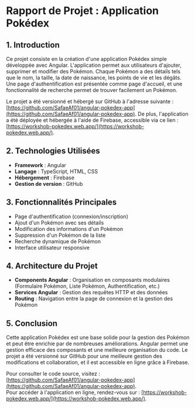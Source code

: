 # Rapport de Projet : Application Pokédex  

## 1. Introduction  
Ce projet consiste en la création d'une application Pokédex simple développée avec Angular. L'application permet aux utilisateurs d'ajouter, supprimer et modifier des Pokémon. Chaque Pokémon a des détails tels que le nom, la taille, la date de naissance, les points de vie et les dégâts. Une page d'authentification est présentée comme page d'accueil, et une fonctionnalité de recherche permet de trouver facilement un Pokémon.  

Le projet a été versionné et hébergé sur GitHub à l'adresse suivante : [https://github.com/SafaeAf01/angular-pokedex-app](https://github.com/SafaeAf01/angular-pokedex-app). De plus, l'application a été déployée et hébergée à l'aide de Firebase, accessible via ce lien : [https://workshob-pokedex.web.app/](https://workshob-pokedex.web.app/).  

## 2. Technologies Utilisées  
- **Framework** : Angular  
- **Langage** : TypeScript, HTML, CSS  
- **Hébergement** : Firebase  
- **Gestion de version** : GitHub  

## 3. Fonctionnalités Principales  
- Page d'authentification (connexion/inscription)  
- Ajout d'un Pokémon avec ses détails  
- Modification des informations d'un Pokémon  
- Suppression d'un Pokémon de la liste  
- Recherche dynamique de Pokémon  
- Interface utilisateur responsive  

## 4. Architecture du Projet  
- **Components Angular** : Organisation en composants modulaires (Formulaire Pokémon, Liste Pokémon, Authentification, etc.)  
- **Services Angular** : Gestion des requêtes HTTP et des données  
- **Routing** : Navigation entre la page de connexion et la gestion des Pokémon  

## 5. Conclusion  
Cette application Pokédex est une base solide pour la gestion des Pokémon et peut être enrichie par de nombreuses améliorations. Angular permet une gestion efficace des composants et une meilleure organisation du code. Le projet a été versionné sur GitHub pour une meilleure gestion des modifications et collaboration, et il est accessible en ligne grâce à Firebase.  

Pour consulter le code source, visitez : [https://github.com/SafaeAf01/angular-pokedex-app](https://github.com/SafaeAf01/angular-pokedex-app).  
Pour accéder à l'application en ligne, rendez-vous sur : [https://workshob-pokedex.web.app/](https://workshob-pokedex.web.app/).